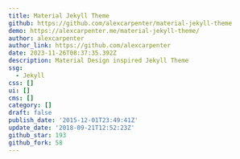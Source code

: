 ```yaml
---
title: Material Jekyll Theme
github: https://github.com/alexcarpenter/material-jekyll-theme
demo: https://alexcarpenter.me/material-jekyll-theme/
author: alexcarpenter
author_link: https://github.com/alexcarpenter
date: 2023-11-26T08:37:35.392Z
description: Material Design inspired Jekyll Theme
ssg:
  - Jekyll
css: []
ui: []
cms: []
category: []
draft: false
publish_date: '2015-12-01T23:49:41Z'
update_date: '2018-09-21T12:52:23Z'
github_star: 193
github_fork: 58
---
```

